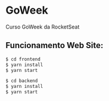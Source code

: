 # GoWeek
Curso GoWeek da RocketSeat

## Funcionamento Web Site:

```sh
$ cd frontend
$ yarn install
$ yarn start

$ cd backend
$ yarn install
$ yarn start
```
